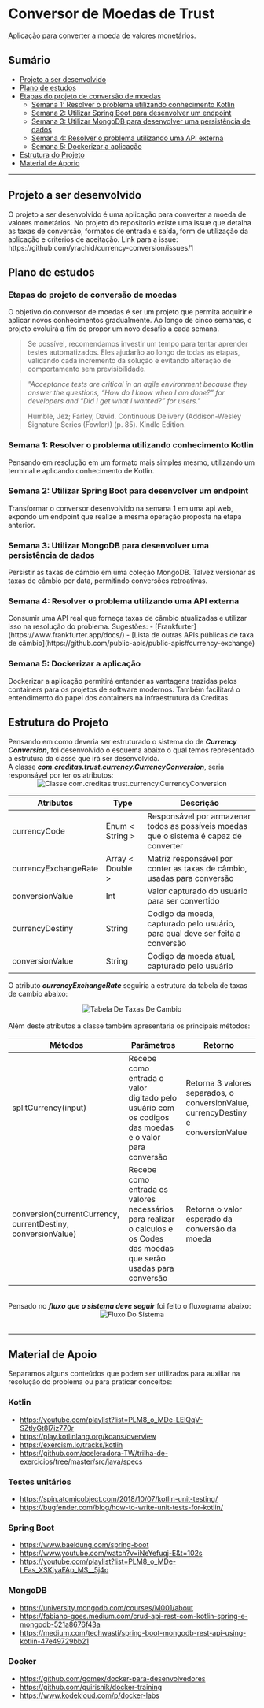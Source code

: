 # Conversor de Moedas de Trust

Aplicação para converter a moeda de valores monetários.


## Sumário

* <a href="#Projeto a ser desnvolvido"> Projeto a ser desenvolvido</a>
* <a href="#PlanoDeEstudo"> Plano de estudos</a>
*  <a href="#PlanoDeEstudo_EtapasDoProjeto"> Etapas do projeto de conversão de moedas </a>
      *  <a href="#PlanoDeEstudo_EtapasDoProjeto_Semana1"> Semana 1: Resolver o problema utilizando conhecimento Kotlin</a>
	  *  <a href="#PlanoDeEstudo_EtapasDoProjeto_Semana2"> Semana 2: Utilizar Spring Boot para desenvolver um endpoint</a>
	  *  <a href="#PlanoDeEstudo_EtapasDoProjeto_Semana3"> Semana 3: Utilizar MongoDB para desenvolver uma persistência de dados</a>
	  *  <a href="#PlanoDeEstudo_EtapasDoProjeto_Semana4"> Semana 4: Resolver o problema utilizando uma API externa</a>
	  *  <a href="#PlanoDeEstudo_EtapasDoProjeto_Semana5"> Semana 5: Dockerizar a aplicação</a>
* <a href="#EstruturaDoProjeto"> Estrutura do Projeto </a>
* <a href="#MaterialDeApoio"> Material de Aporio</a>

---

<h2 id="#ProjetoASerDesnvolvido"> Projeto a ser desenvolvido</h2>
O projeto a ser desenvolvido é uma aplicação para converter a moeda de valores monetários.
No projeto do repositorio existe uma issue que detalha as taxas de conversão, formatos de entrada e saída, form de utilização da aplicação e critérios de aceitação.
Link para a issue: https://github.com/yrachid/currency-conversion/issues/1



<h2 id="PlanoDeEstudo">  Plano de estudos</h2>

<h3  id="PlanoDeEstudo_EtapasDoProjeto"> Etapas do projeto de conversão de moedas </h3>

O objetivo do conversor de moedas é ser um projeto que permita adquirir e aplicar novos conhecimentos gradualmente. Ao longo de cinco semanas, o projeto evoluirá a fim de propor um novo desafio a cada semana.

> Se possível, recomendamos investir um tempo para tentar aprender testes automatizados. Eles ajudarão ao longo de todas as etapas, validando cada incremento da solução e evitando alteração de comportamento sem previsibilidade.

> _"Acceptance tests are critical in an agile environment because they answer the questions, “How do I know when I am done?” for developers and “Did I get what I wanted?” for users."_
>
> Humble, Jez; Farley, David. Continuous Delivery (Addison-Wesley Signature Series (Fowler)) (p. 85). Kindle Edition.

<h3  id="PlanoDeEstudo_EtapasDoProjeto_Semana1"> Semana 1: Resolver o problema utilizando conhecimento Kotlin </h3>
Pensando em resolução em um formato mais simples mesmo, utilizando um terminal e aplicando conhecimento de Kotlin.

<h3  id="PlanoDeEstudo_EtapasDoProjeto_Semana2"> Semana 2: Utilizar Spring Boot para desenvolver um endpoint </h3>Transformar o conversor desenvolvido na semana 1 em uma api web, expondo um endpoint que realize a mesma operação proposta na etapa anterior. 

<h3  id="PlanoDeEstudo_EtapasDoProjeto_Semana3"> Semana 3: Utilizar MongoDB para desenvolver uma persistência de dados</h3>
Persistir as taxas de câmbio em uma coleção MongoDB. Talvez versionar as taxas de câmbio por data, permitindo conversões retroativas.

<h3  id="PlanoDeEstudo_EtapasDoProjeto_Semana4">Semana 4: Resolver o problema utilizando uma API externa</h3>
Consumir uma API real que forneça taxas de câmbio atualizadas e utilizar isso na resolução do problema. Sugestões:
- [Frankfurter](https://www.frankfurter.app/docs/)
- [Lista de outras APIs públicas de taxa de câmbio](https://github.com/public-apis/public-apis#currency-exchange)

<h3  id="PlanoDeEstudo_EtapasDoProjeto_Semana5"> Semana 5: Dockerizar a aplicação</h3>
Dockerizar a aplicação permitirá entender as vantagens trazidas pelos containers para os projetos de software modernos. Também facilitará o entendimento do papel dos containers na infraestrutura da Creditas.


<h2 id="EstruturaDoProjeto"> Estrutura do Projeto </h2>
Pensando em como deveria ser estruturado o sistema do de <b><i>Currency Conversion</i></b>, foi desenvolvido o esquema abaixo o qual temos representado a estrutura da classe que irá ser desenvolvida.
<br>
A classe <b><i>com.creditas.trust.currency.CurrencyConversion</i></b>, seria responsável por ter os atributos:

<div align="center">
  <img src="src/img/ClasseCurrencyConversion.png" alt="Classe com.creditas.trust.currency.CurrencyConversion"/> 
</div>


| Atributos  | Type  | Descrição|
| ------------ | ------------------------- |------------ |
| currencyCode  | Enum < String > | Responsável por armazenar todos as possíveis moedas que o sistema é capaz de converter |
|  currencyExchangeRate |  Array < Double >  |  Matriz responsável por conter as taxas de  câmbio, usadas para conversão |
|  conversionValue |  Int |  Valor capturado do usuário para ser convertido|
|  currencyDestiny |  String | Codigo da moeda, capturado pelo usuário, para qual deve ser feita a conversão |
|  conversionValue | String  | Codigo da moeda atual, capturado pelo usuário  |

O atributo ***currencyExchangeRate*** seguiria a estrutura da tabela de taxas de cambio abaixo:
<div align="center">
	<img src = "src/img/TabelaDeTaxasDeCambio.jpeg" alt="Tabela De Taxas De Cambio"/> 
</div>
<br> 
Além deste atributos a classe também apresentaria os principais métodos:

| Métodos  | Parâmetros| Retorno  |
| ------------ | ------------------------- |------------ |
| splitCurrency(input)  | Recebe como entrada o valor digitado pelo usuário com os codigos das moedas e o valor para conversão | Retorna 3 valores separados, o  conversionValue, currencyDestiny e conversionValue|  
|  conversion(currentCurrency, currentDestiny, conversionValue) |  Recebe como entrada os valores necessários para realizar o calculos e os Codes das moedas que serão usadas para conversão | Retorna o valor esperado da conversão da moeda |


<br>
Pensado no  <b><i>fluxo que o sistema deve seguir</i></b> foi feito o fluxograma abaixo:

<div align="center">
	<img src = "src/img/FluxoDoSistema.jpeg" alt="Fluxo Do Sistema"/> 
</div>
<br>

---
<h2 id="MaterialDeApoio">Material de Apoio</h2>

Separamos alguns conteúdos que podem ser utilizados para auxiliar na resolução do problema ou para praticar conceitos:

### Kotlin
- https://youtube.com/playlist?list=PLM8_o_MDe-LElQqV-SZtlyGt8l7iz770r
- https://play.kotlinlang.org/koans/overview
- https://exercism.io/tracks/kotlin
- https://github.com/aceleradora-TW/trilha-de-exercicios/tree/master/src/java/specs

### Testes unitários
- https://spin.atomicobject.com/2018/10/07/kotlin-unit-testing/
- https://bugfender.com/blog/how-to-write-unit-tests-for-kotlin/ 

### Spring Boot
- https://www.baeldung.com/spring-boot
- https://www.youtube.com/watch?v=iNeYefuqj-E&t=102s
- https://youtube.com/playlist?list=PLM8_o_MDe-LEas_XSKIyaFAp_MS__5j4p

### MongoDB
- https://university.mongodb.com/courses/M001/about
- https://fabiano-goes.medium.com/crud-api-rest-com-kotlin-spring-e-mongodb-521a8676f43a
- https://medium.com/techwasti/spring-boot-mongodb-rest-api-using-kotlin-47e49729bb21

### Docker
- https://github.com/gomex/docker-para-desenvolvedores
- https://github.com/guirisnik/docker-training
- https://www.kodekloud.com/p/docker-labs
